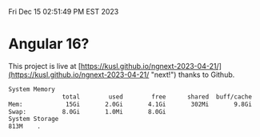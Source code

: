 Fri Dec 15 02:51:49 PM EST 2023

# Angular 16?


This project is live at [https://kusl.github.io/ngnext-2023-04-21/](https://kusl.github.io/ngnext-2023-04-21/ "next!") thanks to Github.

```bash
System Memory
               total        used        free      shared  buff/cache   available
Mem:            15Gi       2.0Gi       4.1Gi       302Mi       9.8Gi        13Gi
Swap:          8.0Gi       1.0Mi       8.0Gi
System Storage
813M	.
```
```bash
